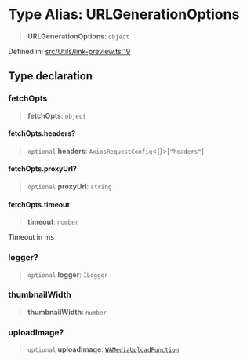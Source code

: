 # Type Alias: URLGenerationOptions

> **URLGenerationOptions**: `object`

Defined in: [src/Utils/link-preview.ts:19](https://github.com/Fokusdotid/Baileys/blob/abcb8d9f2160683543784d4a7641ec0f8c55ed7e/src/Utils/link-preview.ts#L19)

## Type declaration

### fetchOpts

> **fetchOpts**: `object`

#### fetchOpts.headers?

> `optional` **headers**: `AxiosRequestConfig`\<\{\}\>\[`"headers"`\]

#### fetchOpts.proxyUrl?

> `optional` **proxyUrl**: `string`

#### fetchOpts.timeout

> **timeout**: `number`

Timeout in ms

### logger?

> `optional` **logger**: `ILogger`

### thumbnailWidth

> **thumbnailWidth**: `number`

### uploadImage?

> `optional` **uploadImage**: [`WAMediaUploadFunction`](WAMediaUploadFunction.md)
